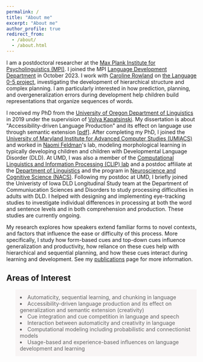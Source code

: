 ```yaml
---
permalink: /
title: "About me"
excerpt: "About me"
author_profile: true
redirect_from: 
  - /about/
  - /about.html
---
```



I am a postdoctoral researcher at the [Max Plank Institute for Psycholinguistics (MPI)](https://www.mpi.nl/). I joined the MPI [Language Development Department](https://www.mpi.nl/department/language-development/3) in October 2023. I work with [Caroline Rowland](https://www.mpi.nl/people/rowland-caroline) on [the Language 0-5 project](https://www.lucid.ac.uk/what-we-do/research/lucid-phase-1-completed-projects-2014-2019/language-0-5-project/), investigating the development of hierarchical structure and complex planning. I am particularly interested in how prediction, planning, and overgeneralization errors during development help children build representations that organize sequences of words.

I received my PhD from the [University of Oregon Department of Linguistics](https://linguistics.uoregon.edu) in 2019 under the supervision of [Volya Kapatsinski](https://blogs.uoregon.edu/ublab/whoiswho/). My dissertation is about "Accessibility-driven Language Production" and its effect on language use through semantic extension [[pdf]](https://scholarsbank.uoregon.edu/xmlui/bitstream/handle/1794/24946/Harmon_oregon_0171A_12546.pdf). After completing my PhD, I joined the [University of Maryland Institute for Advanced Computer Studies (UMIACS)](https://www.umiacs.umd.edu) and worked in [Naomi Feldman](http://users.umiacs.umd.edu/~nhf/)'s lab, modeling morphological learning in typically developing children and children with Developmental Language Disorder (DLD). At UMD, I was also a member of the [Computational Linguistics and Information Processing (CLIP) lab](https://wiki.umiacs.umd.edu/clip/index.php/Main_Page) and a postdoc affiliate at the [Department of Linguistics](https://linguistics.umd.edu) and the program in [Neuroscience and Cognitive Science (NACS)](https://nacs.umd.edu). Following my postdoc at UMD, I briefly joined the Univeristy of Iowa DLD Longitudinal Study team at the Department of Communiucation Sciences and Disorders to study processing difficulties in adults with DLD. I helped with designing and implementing eye-tracking studies to investigate individual differences in processing at both the word and sentence levels and in both comprehension and production. These studies are currently ongoing. 

My research explores how speakers extend familiar forms to novel contexts, and factors that influence the ease or difficulty of this process. More specifically, I study how form-based cues and top-down cues influence generalization and productivity, how reliance on these cues help with hierarchical and sequential planning, and how these cues interact during learning and development. See my [publications](https://zaraharmon.github.io/Publications/) page for more information. 

## Areas of Interest
<blockquote style="border: 2px solid #F8F5F5; padding: 10px; background-color: #F8F5F5;"> 
<li> Automaticity, sequential learning, and chunking in language
<li> Accessibility-driven language production and its effect on generalization and semantic extension (creativity)
<li> Cue integration and cue competition in language and speech
<li> Interaction between automaticity and creativity in language
<li> Computational modeling including probabilistic and connectionist models
<li> Usage-based and experience-based influences on language development and learning




<!--University of Maryland UMIACS and the Department of Linguistics to work with [Naomi Feldman](http://users.umiacs.umd.edu/~nhf/) and [Jan Edwards](https://learningtotalk.umd.edu) on a computational modeling project on Developmental Language Disorder. The goal of the project is to model morphological productivity in the speech of children with Developmental Language Disorder and inform interevention efforts.-->
